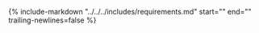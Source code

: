 {% include-markdown "../../../includes/requirements.md" start="<!-- conreq -->" end="<!-- conreq-end -->" trailing-newlines=false %}
